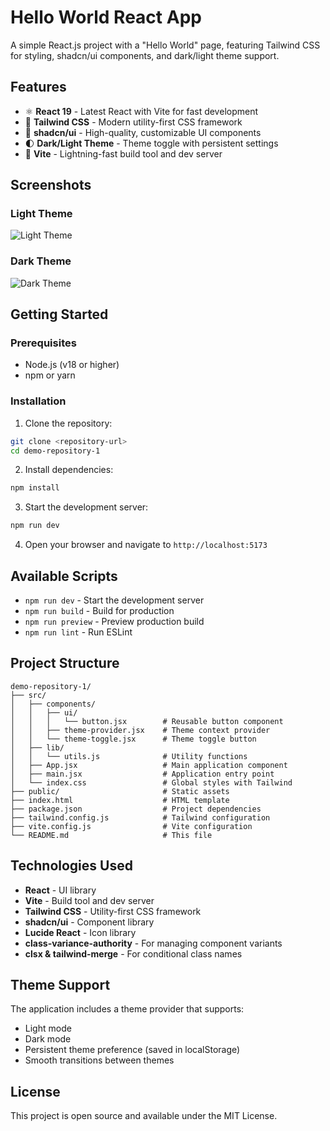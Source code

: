 # Hello World React App

A simple React.js project with a "Hello World" page, featuring Tailwind CSS for styling, shadcn/ui components, and dark/light theme support.

## Features

- ⚛️ **React 19** - Latest React with Vite for fast development
- 🎨 **Tailwind CSS** - Modern utility-first CSS framework
- 🧩 **shadcn/ui** - High-quality, customizable UI components
- 🌓 **Dark/Light Theme** - Theme toggle with persistent settings
- 🚀 **Vite** - Lightning-fast build tool and dev server

## Screenshots

### Light Theme
![Light Theme](https://github.com/user-attachments/assets/75f40375-cdc6-450d-b3be-b2bd42643b8d)

### Dark Theme
![Dark Theme](https://github.com/user-attachments/assets/adce1c9b-22c3-4f9a-b2fb-be66d7a9c95f)

## Getting Started

### Prerequisites

- Node.js (v18 or higher)
- npm or yarn

### Installation

1. Clone the repository:
```bash
git clone <repository-url>
cd demo-repository-1
```

2. Install dependencies:
```bash
npm install
```

3. Start the development server:
```bash
npm run dev
```

4. Open your browser and navigate to `http://localhost:5173`

## Available Scripts

- `npm run dev` - Start the development server
- `npm run build` - Build for production
- `npm run preview` - Preview production build
- `npm run lint` - Run ESLint

## Project Structure

```
demo-repository-1/
├── src/
│   ├── components/
│   │   ├── ui/
│   │   │   └── button.jsx        # Reusable button component
│   │   ├── theme-provider.jsx    # Theme context provider
│   │   └── theme-toggle.jsx      # Theme toggle button
│   ├── lib/
│   │   └── utils.js              # Utility functions
│   ├── App.jsx                   # Main application component
│   ├── main.jsx                  # Application entry point
│   └── index.css                 # Global styles with Tailwind
├── public/                       # Static assets
├── index.html                    # HTML template
├── package.json                  # Project dependencies
├── tailwind.config.js            # Tailwind configuration
├── vite.config.js                # Vite configuration
└── README.md                     # This file
```

## Technologies Used

- **React** - UI library
- **Vite** - Build tool and dev server
- **Tailwind CSS** - Utility-first CSS framework
- **shadcn/ui** - Component library
- **Lucide React** - Icon library
- **class-variance-authority** - For managing component variants
- **clsx & tailwind-merge** - For conditional class names

## Theme Support

The application includes a theme provider that supports:
- Light mode
- Dark mode
- Persistent theme preference (saved in localStorage)
- Smooth transitions between themes

## License

This project is open source and available under the MIT License.
